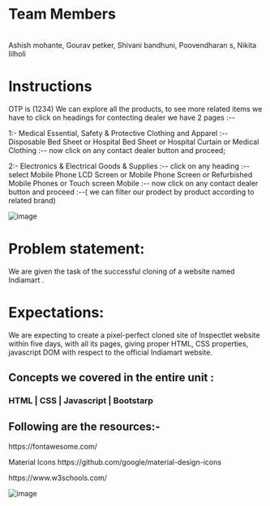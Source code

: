 <h1>Team Members</h1>
<br>
Ashish mohante, 
Gourav petker, 
Shivani bandhuni, 
Poovendharan s, 
Nikita Iilholi

<h1> Instructions </h1>
OTP is (1234) 
We can explore all the products, to see more related items we have to click on headings
for contecting dealer we have 2 pages  :--

1:- Medical Essential, Safety & Protective Clothing and Apparel :--Disposable Bed Sheet or Hospital Bed Sheet or Hospital Curtain 
or Medical Clothing :-- now click on any contact dealer button and proceed;

2:- Electronics & Electrical Goods & Supplies :-- click on any heading :-- select Mobile Phone LCD Screen or Mobile Phone Screen or Refurbished Mobile Phones or Touch screen Mobile :-- now click on any contact dealer button and proceed :--( we can filter our prodect by product according to related brand)


![image](https://user-images.githubusercontent.com/97376332/165975293-78d11c2e-d0f6-4f87-9a2c-72b4bd78b1ae.png)


<h1> Problem statement: </h1>

We are given the task of the successful cloning of a website named Indiamart .


<h1> Expectations: </h1>

We are expecting to create a pixel-perfect cloned site of Inspectlet website within five days, with all its pages, giving proper HTML, CSS properties, javascript DOM with respect to the official Indiamart website.

<h2> Concepts we covered in the entire unit : </h2>

<h3>HTML | CSS | Javascript | Bootstarp</h3>

<h2>Following are the resources:-</h2>
<p>https://fontawesome.com/</p>
<p>Material Icons https://github.com/google/material-design-icons</p>
<p>https://www.w3schools.com/</p>




![image](https://user-images.githubusercontent.com/97376332/165975950-2d8e9f6b-1d28-4544-8a5c-53851a27ff8a.png)
